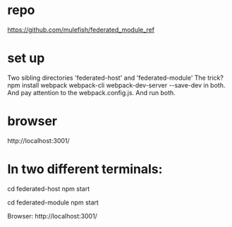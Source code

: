 # repo
https://github.com/mulefish/federated_module_ref

# set up
Two sibling directories 'federated-host' and 'federated-module'
The trick? npm install webpack webpack-cli webpack-dev-server --save-dev
in both. And pay attention to the webpack.config.js. And run both. 

# browser
http://localhost:3001/


# In two different terminals: 
cd federated-host
npm start 

cd federated-module
npm start 

Browser: http://localhost:3001/ 



